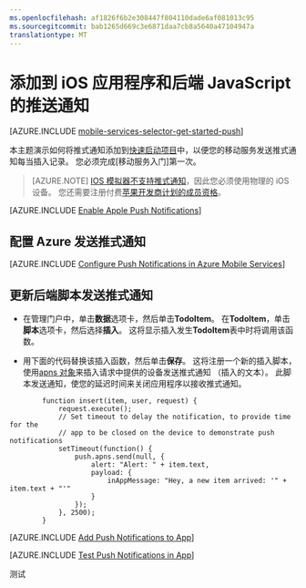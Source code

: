 ```yaml
---
ms.openlocfilehash: af1826f6b2e308447f804110dade6af081013c95
ms.sourcegitcommit: bab1265d669c3e6871daa7cb8a5640a47104947a
translationtype: MT
---
```

<properties
    pageTitle="添加到应用程序 (iOS) 推送通知 |JavaScript 后端"
    description="了解如何使用 Azure 移动服务于 iOS 应用程序发送推式通知。"
    services="mobile-services,notification-hubs"
    documentationCenter="ios"
    manager="dwrede"
    editor=""
    authors="krisragh"/>

<tags
    ms.service="mobile-services"
    ms.workload="mobile"
    ms.tgt_pltfrm="ios"
    ms.devlang="objective-c"
    ms.topic="article"
    ms.date="06/16/2015"
    ms.author="krisragh"/>

# 添加到 iOS 应用程序和后端 JavaScript 的推送通知

[AZURE.INCLUDE [mobile-services-selector-get-started-push](../../includes/mobile-services-selector-get-started-push.md)]

本主题演示如何将推式通知添加到[快速启动项目](mobile-services-ios-get-started.md)中，以便您的移动服务发送推式通知每当插入记录。 您必须完成[移动服务入门]第一次。

> [AZURE.NOTE] [IOS 模拟器不支持推式通知](https://developer.apple.com/library/ios/documentation/IDEs/Conceptual/iOS_Simulator_Guide/TestingontheiOSSimulator.html)，因此您必须使用物理的 iOS 设备。 您还需要注册付费[苹果开发商计划的成员资格](https://developer.apple.com/programs/ios/)。

[AZURE.INCLUDE [Enable Apple Push Notifications](../../includes/enable-apple-push-notifications.md)]


## <a id="configure"></a>配置 Azure 发送推式通知

[AZURE.INCLUDE [Configure Push Notifications in Azure Mobile Services](../../includes/mobile-services-apns-configure-push.md)]

## <a id="update-scripts"></a>更新后端脚本发送推式通知

* 在管理门户中，单击**数据**选项卡，然后单击**TodoItem**。 在**TodoItem**，单击**脚本**选项卡，然后选择**插入**。 这将显示插入发生**TodoItem**表中时将调用该函数。

* 用下面的代码替换该插入函数，然后单击**保存**。  这将注册一个新的插入脚本，使用[apns 对象]来插入请求中提供的设备发送推式通知 （插入的文本）。 此脚本发送通知，使您的延迟时间来关闭应用程序以接收推式通知。


```
        function insert(item, user, request) {
            request.execute();
            // Set timeout to delay the notification, to provide time for the
            // app to be closed on the device to demonstrate push notifications
            setTimeout(function() {
                push.apns.send(null, {
                    alert: "Alert: " + item.text,
                    payload: {
                        inAppMessage: "Hey, a new item arrived: '" + item.text + "'"
                    }
                });
            }, 2500);
        }
```

[AZURE.INCLUDE [Add Push Notifications to App](../../includes/add-push-notifications-to-app.md)]

[AZURE.INCLUDE [Test Push Notifications in App](../../includes/test-push-notifications-in-app.md)]


<!-- Anchors. -->


<!-- Images. -->
[5]: ./media/mobile-services-ios-get-started-push/mobile-services-ios-push-step5.png
[6]: ./media/mobile-services-ios-get-started-push/mobile-services-ios-push-step6.png
[7]: ./media/mobile-services-ios-get-started-push/mobile-services-ios-push-step7.png

[9]: ./media/mobile-services-ios-get-started-push/mobile-services-ios-push-step9.png
[10]: ./media/mobile-services-ios-get-started-push/mobile-services-ios-push-step10.png
[17]: ./media/mobile-services-ios-get-started-push/mobile-services-ios-push-step17.png
[18]: ./media/mobile-services-ios-get-started-push/mobile-services-selection.png
[19]: ./media/mobile-services-ios-get-started-push/mobile-push-tab-ios.png
[20]: ./media/mobile-services-ios-get-started-push/mobile-push-tab-ios-upload.png
[21]: ./media/mobile-services-ios-get-started-push/mobile-portal-data-tables.png
[22]: ./media/mobile-services-ios-get-started-push/mobile-insert-script-push2.png
[23]: ./media/mobile-services-ios-get-started-push/mobile-quickstart-push1-ios.png
[24]: ./media/mobile-services-ios-get-started-push/mobile-quickstart-push2-ios.png
[25]: ./media/mobile-services-ios-get-started-push/mobile-quickstart-push3-ios.png
[26]: ./media/mobile-services-ios-get-started-push/mobile-quickstart-push4-ios.png
[28]: ./media/mobile-services-ios-get-started-push/mobile-services-ios-push-step18.png

[101]: ./media/mobile-services-ios-get-started-push/mobile-services-ios-push-01.png
[102]: ./media/mobile-services-ios-get-started-push/mobile-services-ios-push-02.png
[103]: ./media/mobile-services-ios-get-started-push/mobile-services-ios-push-03.png
[104]: ./media/mobile-services-ios-get-started-push/mobile-services-ios-push-04.png
[105]: ./media/mobile-services-ios-get-started-push/mobile-services-ios-push-05.png
[106]: ./media/mobile-services-ios-get-started-push/mobile-services-ios-push-06.png
[107]: ./media/mobile-services-ios-get-started-push/mobile-services-ios-push-07.png
[108]: ./media/mobile-services-ios-get-started-push/mobile-services-ios-push-08.png

[110]: ./media/mobile-services-ios-get-started-push/mobile-services-ios-push-10.png
[111]: ./media/mobile-services-ios-get-started-push/mobile-services-ios-push-11.png
[112]: ./media/mobile-services-ios-get-started-push/mobile-services-ios-push-12.png
[113]: ./media/mobile-services-ios-get-started-push/mobile-services-ios-push-13.png
[114]: ./media/mobile-services-ios-get-started-push/mobile-services-ios-push-14.png
[115]: ./media/mobile-services-ios-get-started-push/mobile-services-ios-push-15.png
[116]: ./media/mobile-services-ios-get-started-push/mobile-services-ios-push-16.png
[117]: ./media/mobile-services-ios-get-started-push/mobile-services-ios-push-17.png

<!-- URLs.   -->
[安装 Xcode]: https://go.microsoft.com/fwLink/p/?LinkID=266532
[iOS 资源调配门户]: http://go.microsoft.com/fwlink/p/?LinkId=272456
[移动服务 iOS SDK]: https://go.microsoft.com/fwLink/p/?LinkID=266533
[苹果推送通知服务]: http://go.microsoft.com/fwlink/p/?LinkId=272584
[开始使用移动服务]: mobile-services-ios-get-started.md
[有关数据入门]: mobile-services-ios-get-started-data.md
[开始使用身份验证]: mobile-services-ios-get-started-users.md
[Azure 的管理门户]: https://manage.windowsazure.com/
[apns 对象]: http://go.microsoft.com/fwlink/p/?LinkId=272333

[移动服务服务器脚本引用]: http://go.microsoft.com/fwlink/?LinkId=262293

[对经过身份验证的用户发送推式通知]: mobile-services-javascript-backend-ios-push-notifications-app-users.md
[什么是通知集线器？]: ../notification-hubs-overview.md
[将广播的通知发送到订阅服务器]: ../notification-hubs-ios-send-breaking-news.md
[将基于模板的通知发送到订阅服务器]: ../notification-hubs-ios-send-localized-breaking-news.md
[移动服务目标-C 帮助概念参考]: mobile-services-windows-dotnet-how-to-use-client-library.md

测试
